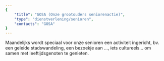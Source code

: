 ```yaml
---
{
	"title": "GOSA (Onze grootouders seniorenactie)",
	"type": "dienstverlening/senioren",
	"contacts": "GOSA"
}
---
```


Maandelijks wordt speciaal voor onze senioren een activiteit ingericht, 
bv. een geleide stadswandeling, een bezoekje aan ..., iets cultureels...
om samen met leeftijdsgenoten te genieten.